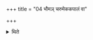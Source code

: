 +++
title = "04 भौमञ् चरुमेककपालं वा"

+++

<details><summary>थिते</summary>

4. If a bull is collapsed or broken down, he should offer rice pap to Bhūmi (earth).  
</details>
